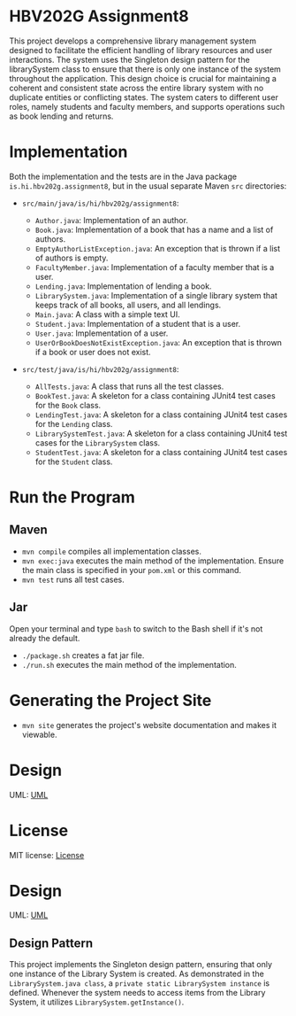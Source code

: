 # HBV202G Assignment8
This project develops a comprehensive library management system designed to facilitate the efficient handling of library resources and user interactions. The system uses the Singleton design pattern for the librarySystem class to ensure that there is only one instance of the system throughout the application. This design choice is crucial for maintaining a coherent and consistent state across the entire library system with no duplicate entities or conflicting states. The system caters to different user roles, namely students and faculty members, and supports operations such as book lending and returns.

# Implementation
Both the implementation and the tests are in the Java package `is.hi.hbv202g.assignment8`, 
but in the usual separate Maven `src` directories:

- `src/main/java/is/hi/hbv202g/assignment8`:
  - `Author.java`: Implementation of an author.
  - `Book.java`: Implementation of a book that has a name and a list of authors.
  - `EmptyAuthorListException.java`: An exception that is thrown if a list of authors is empty.
  - `FacultyMember.java`: Implementation of a faculty member that is a user.
  - `Lending.java`: Implementation of lending a book. 
  - `LibrarySystem.java`: Implementation of a single library system that keeps track of all books, all users, and all lendings.
  - `Main.java`: A class with a simple text UI.
  - `Student.java`: Implementation of a student that is a user.
  - `User.java`: Implementation of a user.
  - `UserOrBookDoesNotExistException.java`: An exception that is thrown if a book or user does not exist.

- `src/test/java/is/hi/hbv202g/assignment8`:
  - `AllTests.java`: A class that runs all the test classes.
  - `BookTest.java`: A skeleton for a class containing JUnit4 test cases for the `Book` class.
  - `LendingTest.java`: A skeleton for a class containing JUnit4 test cases for the `Lending` class.
  - `LibrarySystemTest.java`: A skeleton for a class containing JUnit4 test cases for the `LibrarySystem` class.
  - `StudentTest.java`: A skeleton for a class containing JUnit4 test cases for the `Student` class.

# Run the Program

## Maven
- `mvn compile` compiles all implementation classes.
- `mvn exec:java` executes the main method of the implementation. Ensure the main class is specified in your `pom.xml` or this command.
- `mvn test` runs all test cases.

## Jar
Open your terminal and type `bash` to switch to the Bash shell if it's not already the default.

- `./package.sh` creates a fat jar file.
- `./run.sh` executes the main method of the implementation.

# Generating the Project Site
- `mvn site` generates the project's website documentation and makes it viewable.

# Design
UML: [UML](src/site/markdown/uml.md)

# License
MIT license: [License](LICENSE)

# Design
 
 UML: [UML](src/site/markdown/uml.md)

## Design Pattern
This project implements the Singleton design pattern, ensuring that only one instance of the Library System is created. As demonstrated in the `LibrarySystem.java class`, a `private static LibrarySystem instance` is defined. Whenever the system needs to access items from the Library System, it utilizes `LibrarySystem.getInstance()`.